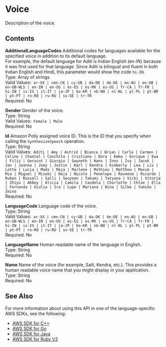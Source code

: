 # Voice<a name="API_Voice"></a>

Description of the voice\.

## Contents<a name="API_Voice_Contents"></a>

 **AdditionalLanguageCodes**   <a name="polly-Type-Voice-AdditionalLanguageCodes"></a>
Additional codes for languages available for the specified voice in addition to its default language\.   
For example, the default language for Aditi is Indian English \(en\-IN\) because it was first used for that language\. Since Aditi is bilingual and fluent in both Indian English and Hindi, this parameter would show the code `hi-IN`\.  
Type: Array of strings  
Valid Values:` ar-XX | cmn-CN | cy-GB | da-DK | de-DE | en-AU | en-GB | en-GB-WLS | en-IN | en-US | es-ES | es-MX | es-US | fr-CA | fr-FR | hi-IN | is-IS | it-IT | ja-JP | ko-KR | nb-NO | nl-NL | pl-PL | pt-BR | pt-PT | ro-RO | ru-RU | sv-SE | tr-TR`   
Required: No

 **Gender**   <a name="polly-Type-Voice-Gender"></a>
Gender of the voice\.  
Type: String  
Valid Values:` Female | Male`   
Required: No

 **Id**   <a name="polly-Type-Voice-Id"></a>
Amazon Polly assigned voice ID\. This is the ID that you specify when calling the `SynthesizeSpeech` operation\.  
Type: String  
Valid Values:` Aditi | Amy | Astrid | Bianca | Brian | Carla | Carmen | Celine | Chantal | Conchita | Cristiano | Dora | Emma | Enrique | Ewa | Filiz | Geraint | Giorgio | Gwyneth | Hans | Ines | Ivy | Jacek | Jan | Joanna | Joey | Justin | Karl | Kendra | Kimberly | Lea | Liv | Lotte | Lucia | Mads | Maja | Marlene | Mathieu | Matthew | Maxim | Mia | Miguel | Mizuki | Naja | Nicole | Penelope | Raveena | Ricardo | Ruben | Russell | Salli | Seoyeon | Takumi | Tatyana | Vicki | Vitoria | Zhiyu | Abbey | Alicia | Camila | Candela | Charlotte | Chloe | Ella | Fernanda | Giulia | Ira | Lupe | Mariana | Nina | Silke | Yumiko | Zeina`   
Required: No

 **LanguageCode**   <a name="polly-Type-Voice-LanguageCode"></a>
Language code of the voice\.  
Type: String  
Valid Values:` ar-XX | cmn-CN | cy-GB | da-DK | de-DE | en-AU | en-GB | en-GB-WLS | en-IN | en-US | es-ES | es-MX | es-US | fr-CA | fr-FR | hi-IN | is-IS | it-IT | ja-JP | ko-KR | nb-NO | nl-NL | pl-PL | pt-BR | pt-PT | ro-RO | ru-RU | sv-SE | tr-TR`   
Required: No

 **LanguageName**   <a name="polly-Type-Voice-LanguageName"></a>
Human readable name of the language in English\.  
Type: String  
Required: No

 **Name**   <a name="polly-Type-Voice-Name"></a>
Name of the voice \(for example, Salli, Kendra, etc\.\)\. This provides a human readable voice name that you might display in your application\.  
Type: String  
Required: No

## See Also<a name="API_Voice_SeeAlso"></a>

For more information about using this API in one of the language\-specific AWS SDKs, see the following:
+  [AWS SDK for C\+\+](https://docs.aws.amazon.com/goto/SdkForCpp/polly-2016-06-10/Voice) 
+  [AWS SDK for Go](https://docs.aws.amazon.com/goto/SdkForGoV1/polly-2016-06-10/Voice) 
+  [AWS SDK for Java](https://docs.aws.amazon.com/goto/SdkForJava/polly-2016-06-10/Voice) 
+  [AWS SDK for Ruby V2](https://docs.aws.amazon.com/goto/SdkForRubyV2/polly-2016-06-10/Voice) 